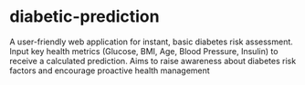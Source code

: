 # diabetic-prediction
A user-friendly web application for instant, basic diabetes risk assessment. Input key health metrics (Glucose, BMI, Age, Blood Pressure, Insulin) to receive a calculated prediction. Aims to raise awareness about diabetes risk factors and encourage proactive health management
